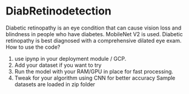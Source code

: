 # DiabRetinodetection
Diabetic retinopathy is an eye condition that can cause vision loss and blindness in people who have diabetes. MobileNet V2 is used.  Diabetic retinopathy is best diagnosed with a comprehensive dilated eye exam.  
How to use the code?
1. use ipynp in your deployment module / GCP.
2. Add your dataset if you want to try
3. Run the model with your RAM/GPU in place for fast processing.
4. Tweak for your algorithm using CNN for better accuracy
   Sample datasets are loaded in zip folder
   
